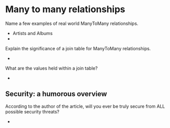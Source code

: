 # Many to many relationships

Name a few examples of real world ManyToMany relationships.

- Artists and Albums
- 

Explain the significance of a join table for ManyToMany relationships.

- 
What are the values held within a join table?

- 
## Security: a humorous overview

According to the author of the article, will you ever be truly secure from ALL possible security threats?

- 